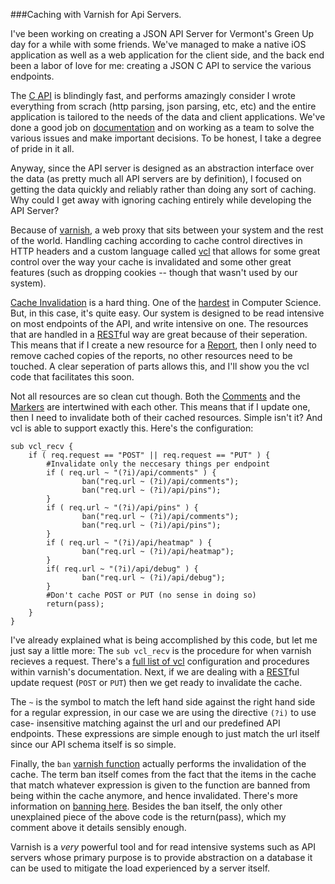###Caching with Varnish for Api Servers. 

I've been working on creating a JSON API Server for Vermont's Green Up day for 
a while with some friends. We've managed to make a native iOS application as 
well as a web application for the client side, and the back end been a labor of
love for me: creating a JSON C API to service the various endpoints. 

The [C API] is blindingly fast, and performs amazingly consider I wrote everything
from scrach (http parsing, json parsing, etc, etc) and the entire application is
tailored to the needs of the data and client applications. We've done a good job
on [documentation] and on working as a team to solve the various issues and make
important decisions. To be honest, I take a degree of pride in it all.

Anyway, since the API server is designed as an abstraction interface over the data
(as pretty much all API servers are by definition), I focused on getting the data
quickly and reliably rather than doing any sort of caching. Why could I get away
with ignoring caching entirely while developing the API Server?

Because of [varnish], a web proxy that sits between your system and the rest of
the world. Handling caching according to cache control directives in HTTP headers
and a custom language called [vcl] that allows for some great control over the way
your cache is invalidated and some other great features (such as dropping cookies
-- though that wasn't used by our system).

[Cache Invalidation] is a hard thing. One of the [hardest] in Computer Science.
But, in this case, it's quite easy. Our system is designed to be read intensive
on most endpoints of the API, and write intensive on one. The resources that are
handled in a [REST]ful way are great because of their seperation. This means that
if I create a new resource for a [Report], then I only need to remove cached copies
of the reports, no other resources need to be touched. A clear seperation of parts
allows this, and I'll show you the vcl code that facilitates this soon. 

Not all resources are so clean cut though.  Both the [Comments] and the [Markers]
are intertwined with each other. This means that if I update one, then I need to
invalidate both of their cached resources. Simple isn't it? And vcl is able to 
support exactly this. Here's the configuration:

    sub vcl_recv {
        if ( req.request == "POST" || req.request == "PUT" ) {
            #Invalidate only the neccesary things per endpoint
            if ( req.url ~ "(?i)/api/comments" ) {
                    ban("req.url ~ (?i)/api/comments");
                    ban("req.url ~ (?i)/api/pins");
            }
            if ( req.url ~ "(?i)/api/pins" ) {
                    ban("req.url ~ (?i)/api/comments");
                    ban("req.url ~ (?i)/api/pins");
            }
            if ( req.url ~ "(?i)/api/heatmap" ) {
                    ban("req.url ~ (?i)/api/heatmap");
            }
            if( req.url ~ "(?i)/api/debug" ) {
                    ban("req.url ~ (?i)/api/debug");
            }
            #Don't cache POST or PUT (no sense in doing so)
            return(pass);
        }
    }

I've already explained what is being accomplished by this code, but let me just
say a little more: The `sub vcl_recv` is the procedure for when varnish recieves
a request. There's a [full list of vcl] configuration and procedures within varnish's
documentation. Next, if we are dealing with a [REST]ful update request (`POST` or `PUT`)
then we get ready to invalidate the cache. 

The `~` is the symbol to match the left hand side against the right hand side for 
a regular expression, in our case we are using the directive `(?i)` to use case-
insensitive matching against the url and our predefined API endpoints. These expressions
are simple enough to just match the url itself since our API schema itself is so simple. 

Finally, the `ban` [varnish function] actually performs the invalidation of the cache.
The term ban itself comes from the fact that the items in the cache that match whatever
expression is given to the function are banned from being within the cache anymore, and
hence invalidated. There's more information on [banning here]. Besides the ban itself,
the only other unexplained piece of the above code is the return(pass), which my
comment above it details sensibly enough. 

Varnish is a *very* powerful tool and for read intensive systems such as API servers
whose primary purpose is to provide abstraction on a database it can be used to 
mitigate the load experienced by a server itself. 


[documentation]:https://github.com/EJEHardenberg/GreenUp/tree/master/api
[C API]:https://github.com/EJEHardenberg/green-serv
[varnish]:https://www.varnish-cache.org
[vcl]:https://www.varnish-cache.org/docs/3.0/reference/vcl.html
[Cache Invalidation]:http://en.wikipedia.org/wiki/Cache_invalidation
[hardest]:http://martinfowler.com/bliki/TwoHardThings.html
[REST]:http://en.wikipedia.org/wiki/Representational_state_transfer
[Report]:https://github.com/EJEHardenberg/GreenUp/blob/master/api/readme.md#post-log-message
[Comments]:https://github.com/EJEHardenberg/GreenUp/blob/master/api/readme.md#submit-comments
[Markers]:https://github.com/EJEHardenberg/GreenUp/blob/master/api/readme.md#submit-pin
[full list of vcl]:https://www.varnish-cache.org/docs/3.0/reference/vcl.html#subroutines
[varnish function]:https://www.varnish-cache.org/docs/3.0/reference/vcl.html#functions
[banning here]:https://www.varnish-cache.org/docs/3.0/tutorial/purging.html